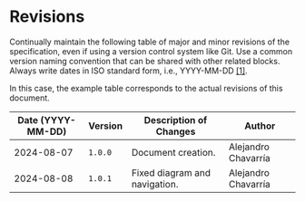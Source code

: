 # Revisions

Continually maintain the following table of major and minor revisions of the specification, even if using a version control system like Git. Use a common version naming convention that can be shared with other related blocks. Always write dates in ISO standard form, i.e., YYYY-MM-DD [[1]](references.md#ref1).

In this case, the example table corresponds to the actual revisions of this document.

| Date (YYYY-MM-DD) | Version   | Description of Changes         | Author               |
|-------------------|-----------|--------------------------------|----------------------|
| 2024-08-07        | `1.0.0`   | Document creation.             | Alejandro Chavarría  |
| 2024-08-08        | `1.0.1`   | Fixed diagram and navigation.  | Alejandro Chavarría  |

